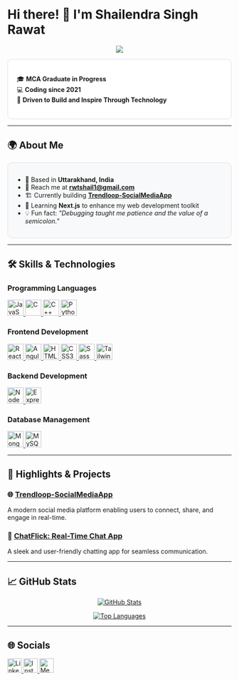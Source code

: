 # Hi there! 👋 I'm Shailendra Singh Rawat

<p align="center">
  <a href="https://github.com/DenverCoder1/readme-typing-svg">
    <img src="https://readme-typing-svg.herokuapp.com/?lines=MERN+Stack+Developer;Always+Curious+to+Learn;Passionate+about+Technology&center=true&color=6A0DAD">
  </a>
</p>

<div style="background-color:#ffffff; padding:20px; border-radius:10px; border: 1px solid #e0e0e0;">

🎓 **MCA Graduate in Progress**  
💻 **Coding since 2021**  
🌟 **Driven to Build and Inspire Through Technology**
</div>

---

## 🌍 About Me

<div style="background-color:#f8f9fa; padding:15px; border-radius:10px; border: 1px solid #e0e0e0;">

- 🏡 Based in **Uttarakhand, India**
- 📩 Reach me at **[rwtshail1@gmail.com](mailto:rwtshail1@gmail.com)**
- 🏗️ Currently building **[Trendloop-SocialMediaApp](https://github.com/sahil1-rawat/Trendloop-SocialMediaApp)**
- 🚀 Learning **Next.js** to enhance my web development toolkit
- 💡 Fun fact: *"Debugging taught me patience and the value of a semicolon."*

</div>

---

## 🛠️ Skills & Technologies

### **Programming Languages**
<p align="left">
  <a href="https://developer.mozilla.org/en-US/docs/Web/JavaScript" target="_blank" rel="noreferrer">
    <img src="https://raw.githubusercontent.com/danielcranney/readme-generator/main/public/icons/skills/javascript-colored.svg" width="36" height="36" alt="JavaScript" />
  </a>
  <a href="https://docs.microsoft.com/en-us/cpp/?view=msvc-170" target="_blank" rel="noreferrer">
    <img src="https://raw.githubusercontent.com/danielcranney/readme-generator/main/public/icons/skills/c-colored.svg" width="36" height="36" alt="C" />
  </a>
  <a href="https://docs.microsoft.com/en-us/cpp/?view=msvc-170" target="_blank" rel="noreferrer">
    <img src="https://raw.githubusercontent.com/danielcranney/readme-generator/main/public/icons/skills/cplusplus-colored.svg" width="36" height="36" alt="C++" />
  </a>
  <a href="https://www.python.org/" target="_blank" rel="noreferrer">
    <img src="https://raw.githubusercontent.com/danielcranney/readme-generator/main/public/icons/skills/python-colored.svg" width="36" height="36" alt="Python" />
  </a>
</p>

### **Frontend Development**
<p align="left">
  <a href="https://reactjs.org/" target="_blank" rel="noreferrer">
    <img src="https://raw.githubusercontent.com/danielcranney/readme-generator/main/public/icons/skills/react-colored.svg" width="36" height="36" alt="React" />
  </a>
  <a href="https://angular.io/" target="_blank" rel="noreferrer">
    <img src="https://raw.githubusercontent.com/danielcranney/readme-generator/main/public/icons/skills/angularjs-colored.svg" width="36" height="36" alt="Angular" />
  </a>
  <a href="https://developer.mozilla.org/en-US/docs/Glossary/HTML5" target="_blank" rel="noreferrer">
    <img src="https://raw.githubusercontent.com/danielcranney/readme-generator/main/public/icons/skills/html5-colored.svg" width="36" height="36" alt="HTML5" />
  </a>
  <a href="https://www.w3.org/TR/CSS/#css" target="_blank" rel="noreferrer">
    <img src="https://raw.githubusercontent.com/danielcranney/readme-generator/main/public/icons/skills/css3-colored.svg" width="36" height="36" alt="CSS3" />
  </a>
  <a href="https://sass-lang.com/" target="_blank" rel="noreferrer">
    <img src="https://raw.githubusercontent.com/danielcranney/readme-generator/main/public/icons/skills/sass-colored.svg" width="36" height="36" alt="Sass" />
  </a>
  <a href="https://tailwindcss.com/" target="_blank" rel="noreferrer">
    <img src="https://raw.githubusercontent.com/danielcranney/readme-generator/main/public/icons/skills/tailwindcss-colored.svg" width="36" height="36" alt="TailwindCSS" />
  </a>
</p>

### **Backend Development**
<p align="left">
  <a href="https://nodejs.org/en/" target="_blank" rel="noreferrer">
    <img src="https://raw.githubusercontent.com/danielcranney/readme-generator/main/public/icons/skills/nodejs-colored.svg" width="36" height="36" alt="NodeJS" />
  </a>
  <a href="https://expressjs.com/" target="_blank" rel="noreferrer">
    <img src="https://raw.githubusercontent.com/danielcranney/readme-generator/main/public/icons/skills/express-colored.svg" width="36" height="36" alt="Express" />
  </a>
</p>

### **Database Management**
<p align="left">
  <a href="https://www.mongodb.com/" target="_blank" rel="noreferrer">
    <img src="https://raw.githubusercontent.com/danielcranney/readme-generator/main/public/icons/skills/mongodb-colored.svg" width="36" height="36" alt="MongoDB" />
  </a>
  <a href="https://www.mysql.com/" target="_blank" rel="noreferrer">
    <img src="https://raw.githubusercontent.com/danielcranney/readme-generator/main/public/icons/skills/mysql-colored.svg" width="36" height="36" alt="MySQL" />
  </a>
</p>

---

## 🌟 Highlights & Projects

### **🌐 [Trendloop-SocialMediaApp](https://github.com/sahil1-rawat/Trendloop-SocialMediaApp)**
A modern social media platform enabling users to connect, share, and engage in real-time.

### **💬 [ChatFlick: Real-Time Chat App](https://github.com/sahil1-rawat/ChatFlick--Chatting-App)**
A sleek and user-friendly chatting app for seamless communication.

---

## 📈 GitHub Stats

<p align="center">
  <a href="http://www.github.com/sahil1-rawat">
    <img src="https://github-readme-stats.vercel.app/api?username=sahil1-rawat&show_icons=true&hide=stars,prs,issues,contribs&title_color=6A0DAD&text_color=3B82F6&icon_color=9333EA&bg_color=f9f9f9&hide_border=true&show_icons=true" alt="GitHub Stats" />
  </a>
</p>

<p align="center">
  <a href="https://github.com/sahil1-rawat">
    <img src="https://github-readme-stats.vercel.app/api/top-langs/?username=sahil1-rawat&langs_count=10&title_color=6A0DAD&text_color=3B82F6&icon_color=9333EA&bg_color=f9f9f9&hide_border=true&locale=en&custom_title=Top%20%Languages" alt="Top Languages" />
  </a>
</p>

---

## 🌐 Socials

<p align="left">
  <a href="https://www.linkedin.com/in/shailendra-singh-rawat-398965171" target="_blank" rel="noreferrer">
    <img src="https://raw.githubusercontent.com/danielcranney/readme-generator/main/public/icons/socials/linkedin.svg" width="32" height="32" alt="LinkedIn" />
  </a>
  <a href="http://www.instagram.com/shailendra19254" target="_blank" rel="noreferrer">
    <img src="https://raw.githubusercontent.com/danielcranney/readme-generator/main/public/icons/socials/instagram.svg" width="32" height="32" alt="Instagram" />
  </a>
  <a href="http://www.medium.com/@rwtshail1" target="_blank" rel="noreferrer">
    <img src="https://raw.githubusercontent.com/danielcranney/readme-generator/main/public/icons/socials/medium.svg" width="32" height="32" alt="Medium" />
  </a>
</p>
